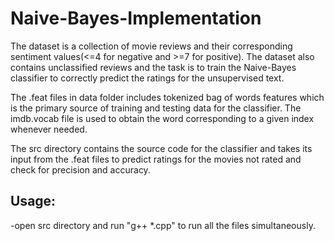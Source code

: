 # Naive-Bayes-Implementation

The dataset is a collection of movie reviews and their corresponding sentiment values(<=4 for negative and >=7 for positive).
The dataset also contains unclassified reviews and the task is to train the Naive-Bayes classifier to correctly predict the ratings for the unsupervised text.

The .feat files in data folder includes tokenized bag of words features which is the primary source of training and testing data for the classifier. The imdb.vocab file is used to obtain the word corresponding to a given index whenever needed.

The src directory contains the source code for the classifier and takes its input from the .feat files to predict ratings for the movies not rated and check for precision and accuracy.

Usage:
------
-open src directory and run "g++ *.cpp" to run all the files simultaneously.
